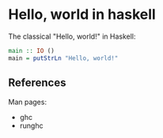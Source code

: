 # Hello, world in haskell

The classical "Hello, world!" in Haskell:

```haskell
main :: IO ()
main = putStrLn "Hello, world!"
```

## References
Man pages:
* ghc
* runghc

